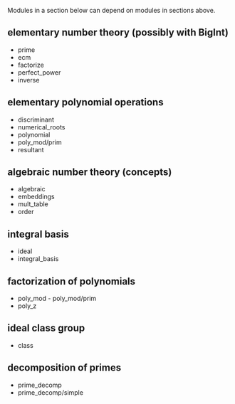 Modules in a section below can depend on modules in sections above.

## elementary number theory (possibly with BigInt)
- prime
- ecm
- factorize
- perfect_power
- inverse

## elementary polynomial operations
- discriminant
- numerical_roots
- polynomial
- poly_mod/prim
- resultant

## algebraic number theory (concepts)
- algebraic
- embeddings
- mult_table
- order

## integral basis
- ideal
- integral_basis

## factorization of polynomials
- poly_mod - poly_mod/prim
- poly_z

## ideal class group
- class

## decomposition of primes
- prime_decomp
- prime_decomp/simple
